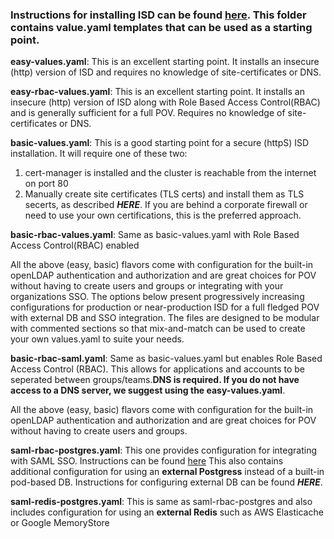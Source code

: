 ### Instructions for installing ISD can be found [here](https://docs.google.com/document/d/1D2drat72nj58q-sBjf-HDBX_HuBuBzJQsx4O7BVhWIc/edit?usp=sharing). This folder contains value.yaml templates that can be used as a starting point. 

**easy-values.yaml**: This is an excellent starting point. It installs an insecure (http) version of ISD and requires no knowledge of site-certificates or DNS.

**easy-rbac-values.yaml**: This is an excellent starting point. It installs an insecure (http) version of ISD along with Role Based Access Control(RBAC) and is generally sufficient for a full POV. Requires no knowledge of site-certificates or DNS.

**basic-values.yaml**: This is a good starting point for a secure (httpS) ISD installation. It will require one of these two:
1. cert-manager is installed and the cluster is reachable from the internet on port 80
2. Manually create site certificates (TLS certs) and install them as TLS secerts, as described **_HERE_**. If you are behind a corporate firewall or need to use your own certifications, this is the preferred approach. 

**basic-rbac-values.yaml**: Same as basic-values.yaml with Role Based Access Control(RBAC) enabled

All the above (easy, basic) flavors come with configuration for the built-in openLDAP authentication and authorization and are great choices for POV without having to create users and groups or integrating with your organizations SSO. The options below present progressively increasing configurations for production or near-production ISD for a full fledged POV with external DB and SSO integration. The files are designed to be modular with commented sections so that mix-and-match can be used to create your own values.yaml to suite your needs.

**basic-rbac-saml.yaml**: Same as basic-values.yaml but enables Role Based Access Control (RBAC). This allows for applications and accounts to be seperated between groups/teams.**DNS is required. If you do not have access to a DNS server, we suggest using the easy-values.yaml**. 

All the above (easy, basic) flavors come with configuration for the built-in openLDAP authentication and authorization and are great choices for POV without having to create users and groups.

**saml-rbac-postgres.yaml**: This one provides configuration for integrating with SAML SSO. Instructions can be found [here](https://docs.google.com/document/d/1Jo0bUS3L83A9KKbcHaJjJJfyzfw0rDp_mKTxCRwt8QI/edit?usp=sharing)
                   This also contains additional configuration for using an **external Postgress** instead of a built-in pod-based DB. Instructions for configuring external DB can be found **_HERE_**.

**saml-redis-postgres.yaml**: This is same as saml-rbac-postgres and also includes configuration for using an **external Redis** such as AWS Elasticache or Google MemoryStore


<!-- Need to link documents for Manually creating TLS secrets and configuring using external DBs -->
